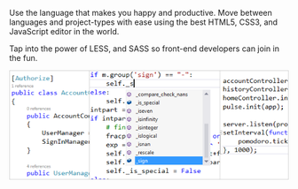 ﻿<properties
	pageTitle="Languages"
	description="Visual Studio has support for a wide variety of languages for targeting both the server and client."
	order="200"
	slug="languages"
	keywords="css, html, javascript"
/>

Use the language that makes you happy and productive. 
Move between languages and project-types with ease using 
the best HTML5, CSS3, and JavaScript editor in the world. 

Tap into the power of LESS, and SASS so front-end developers can 
join in the fun. 

![Languages](_assets/index-languages.png)